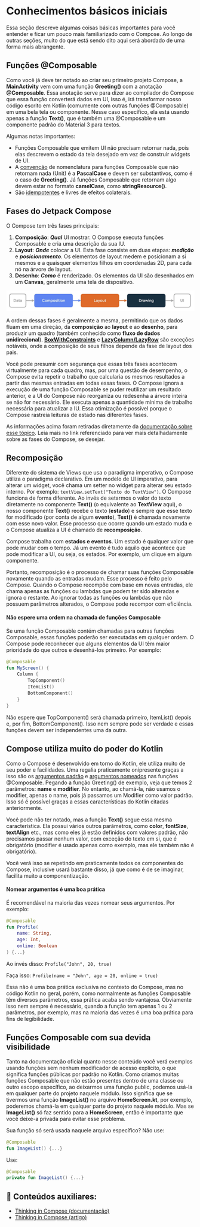 # Conhecimentos básicos iniciais

Essa seção descreve algumas coisas básicas importantes para você entender e ficar um pouco mais familiarizado com o Compose. Ao longo de outras seções, muito do que está sendo dito aqui será abordado de uma forma mais abrangente.

## Funções @Composable

Como você já deve ter notado ao criar seu primeiro projeto Compose, a **MainActivity** vem com uma função **Greeting()** com a anotação **@Composable**. Essa anotação serve para dizer ao compilador do Compose que essa função converterá dados em UI, isso é, irá transformar nosso código escrito em Kotlin (comumente com outras funções @Composable) em uma bela tela ou componente. Nesse caso específico, ela está usando apenas a função **Text()**, que é também uma @Composable e um componente padrão do Material 3 para textos.

Algumas notas importantes:

- Funções Composable que emitem UI não precisam retornar nada, pois elas descrevem o estado da tela desejado em vez de construir widgets de UI.
- A [convenção](https://github.com/androidx/androidx/blob/androidx-main/compose/docs/compose-api-guidelines.md#naming-unit-composable-functions-as-entities) de nomenclatura para funções Composable que não retornam nada (Unit) é a **PascalCase** e devem ser substantivos, como é o caso de **Greeting()**. Já funções Composable que retornam algo devem estar no formato **camelCase**, como **stringResource()**.
- São [idempotentes](https://en.wikipedia.org/wiki/Idempotence#Computer_science_meaning) e livres de efeitos colaterais.

## Fases do Jetpack Compose

O Compose tem três fases principais:

1. **Composição**: ***Qual*** UI mostrar. O Compose executa funções Composable e cria uma descrição da sua IU.
2. **Layout**: ***Onde*** colocar a UI. Esta fase consiste em duas etapas: ***medição*** e ***posicionamento***. Os elementos de layout medem e posicionam a si mesmos e a quaisquer elementos filhos em coordenadas 2D, para cada nó na árvore de layout.
3. **Desenho**: ***Como*** é renderizado. Os elementos da UI são desenhados em um **Canvas**, geralmente uma tela de dispositivo.

![Fases do Jetpack Compose](basic/img-01.png)

A ordem dessas fases é geralmente a mesma, permitindo que os dados fluam em uma direção, da **composição** ao **layout** e ao **desenho**, para produzir um quadro (também conhecido como **fluxo de dados unidirecional**). [**BoxWithConstraints**](https://developer.android.com/jetpack/compose/layouts/basics#constraints) e [**LazyColumn/LazyRow**](../lists) são exceções notáveis, onde a composição de seus filhos depende da fase de layout dos pais.

Você pode presumir com segurança que essas três fases acontecem virtualmente para cada quadro, mas, por uma questão de desempenho, o Compose evita repetir o trabalho que calcularia os mesmos resultados a partir das mesmas entradas em todas essas fases. O Compose ignora a execução de uma função Composable se puder reutilizar um resultado anterior, e a UI do Compose não reorganiza ou redesenha a árvore inteira se não for necessário. Ele executa apenas a quantidade mínima de trabalho necessária para atualizar a IU. Essa otimização é possível porque o Compose rastreia leituras de estado nas diferentes fases.

As informações acima foram retiradas diretamente da [documentação sobre esse tópico](https://developer.android.com/jetpack/compose/phases). Leia mais no link referenciado para ver mais detalhadamente sobre as fases do Compose, se desejar.

## Recomposição

Diferente do sistema de Views que usa o paradigma imperativo, o Compose utiliza o paradigma declarativo. Em um modelo de UI imperativo, para alterar um widget, você chama um setter no widget para alterar seu estado interno. Por exemplo: ```textView.setText("Texto do TextView")```. O Compose funciona de forma diferente. Ao invés de setarmos o valor do texto diretamente no componente **Text()** (o equivalente ao **TextView** aqui), o nosso componente **Text()** recebe o texto (**estado**) e sempre que esse texto for modificado (por conta de algum **evento**), **Text()** é chamada novamente com esse novo valor. Esse processo que ocorre quando um estado muda e o Compose atualiza a UI é chamado de **recomposição**.

Compose trabalha com **estados e eventos**. Um estado é qualquer valor que pode mudar com o tempo. Já um evento é tudo aquilo que acontece que pode modificar a UI, ou seja, os estados. Por exemplo, um clique em algum componente.

Portanto, recomposição é o processo de chamar suas funções Composable novamente quando as entradas mudam. Esse processo é feito pelo Compose. Quando o Compose recompõe com base em novas entradas, ele chama apenas as funções ou lambdas que podem ter sido alteradas e ignora o restante. Ao ignorar todas as funções ou lambdas que não possuem parâmetros alterados, o Compose pode recompor com eficiência.

#### Não espere uma ordem na chamada de funções Composable

Se uma função Composable contém chamadas para outras funções Composable, essas funções poderão ser executadas em qualquer ordem. O Compose pode reconhecer que alguns elementos da UI têm maior prioridade do que outros e desenhá-los primeiro. Por exemplo:

```kotlin
@Composable
fun MyScreen() {
    Column {
        TopComponent()
        ItemList()
        BottomComponent()
    }
}
```

Não espere que TopComponent() será chamada primeiro, ItemList() depois e, por fim, BottomComponent(). Isso nem sempre pode ser verdade e essas funções devem ser independentes uma da outra.

## Compose utiliza muito do poder do Kotlin

Como o Compose é desenvolvido em torno do Kotlin, ele utiliza muito de seu poder e facilidades. Uma regalia praticamente onipresente graças a isso são os [argumentos padrão](https://kotlinlang.org/docs/functions.html#default-arguments) e [argumentos nomeados](https://kotlinlang.org/docs/functions.html#named-arguments) nas funções @Composable. Pegando a função Greeting() de exemplo, veja que temos 2 parâmetros: **name** e **modifier**. No entanto, ao chamá-la, não usamos o modifier, apenas o name, pois já passamos um Modifier como valor padrão. Isso só é possível graças a essas características do Kotlin citadas anteriormente.

Você pode não ter notado, mas a função **Text()** segue essa mesma característica. Ela possui vários outros parâmetros, como **color**, **fontSize**, **textAlign** etc., mas como eles já estão definidos com valores padrão, não precisamos passar nenhum valor, com exceção do texto em si, que é obrigatório (modifier é usado apenas como exemplo, mas ele também não é obrigatório).

Você verá isso se repetindo em praticamente todos os componentes do Compose, inclusive usará bastante disso, já que como é de se imaginar, facilita muito a componentização.

#### Nomear argumentos é uma boa prática

É recomendável na maioria das vezes nomear seus argumentos. Por exemplo:

```kotlin
@Composable
fun Profile(
    name: String,
    age: Int,
    online: Boolean
) {...}
```

Ao invés disso: ```Profile("John", 20, true)```

Faça isso: ```Profile(name = "John", age = 20, online = true)```

Essa não é uma boa prática exclusiva no contexto do Compose, mas no código Kotlin no geral, porém, como normalmente as funções Composable têm diversos parâmetros, essa prática acaba sendo vantajosa. Obviamente isso nem sempre é necessário, quando a função tem apenas 1 ou 2 parâmetros, por exemplo, mas na maioria das vezes é uma boa prática para fins de legibilidade.

## Funções Composable com sua devida visibilidade

Tanto na documentação oficial quanto nesse conteúdo você verá exemplos usando funções sem nenhum modificador de acesso explícito, o que significa funções públicas por padrão no Kotlin. Como criamos muitas funções Composable que não estão presentes dentro de uma classe ou outro escopo específico, ao deixarmos uma função public, podemos usá-la em qualquer parte do projeto naquele módulo. Isso significa que se tivermos uma função **ImageList()** no arquivo **HomeScreen.kt**, por exemplo, poderemos chamá-la em qualquer parte do projeto naquele módulo. Mas se **ImageList()** só faz sentido para a **HomeScreen**, então é importante que você deixe-a privada para evitar esse problema.

Sua função só será usada naquele arquivo específico? Não use:

```kotlin
@Composable
fun ImageList() {...}
```

Use:

```kotlin
@Composable
private fun ImageList() {...}
```

## :link: Conteúdos auxiliares:
- [Thinking in Compose (documentação)](https://developer.android.com/jetpack/compose/mental-model)
- [Thinking in Compose (artigo)](https://medium.com/androiddevelopers/thinking-in-compose-c4ef150bb7cf)
